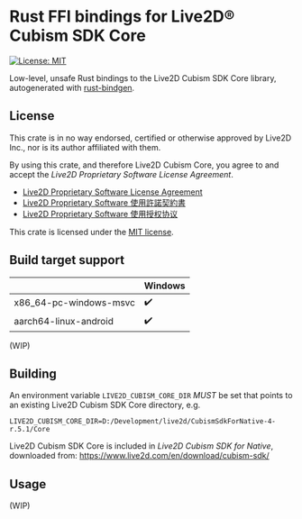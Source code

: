 # Rust FFI bindings for Live2D® Cubism SDK Core

[![License: MIT](https://img.shields.io/badge/License-MIT-yellow.svg)](https://opensource.org/licenses/MIT)

Low-level, unsafe Rust bindings to the Live2D Cubism SDK Core library, autogenerated with [rust-bindgen](https://github.com/rust-lang/rust-bindgen).

License
----------------------------
This crate is in no way endorsed, certified or otherwise approved by Live2D Inc., nor is its author affiliated with them.

By using this crate, and therefore Live2D Cubism Core, you agree to and accept the _Live2D Proprietary Software License Agreement_.

* [Live2D Proprietary Software License Agreement](https://www.live2d.com/eula/live2d-proprietary-software-license-agreement_en.html)
* [Live2D Proprietary Software 使用許諾契約書](https://www.live2d.com/eula/live2d-proprietary-software-license-agreement_jp.html)
* [Live2D Proprietary Software 使用授权协议](https://www.live2d.com/eula/live2d-proprietary-software-license-agreement_cn.html)

This crate is licensed under the [MIT license](LICENSE-MIT).

Build target support
----------------------------
|                        | Windows            |
| ---------------------- | ------------------ |
| x86_64-pc-windows-msvc | :heavy_check_mark: |
| aarch64-linux-android  | :heavy_check_mark: |

(WIP)

Building
----------------------------
An environment variable `LIVE2D_CUBISM_CORE_DIR` *MUST* be set that points to an existing Live2D Cubism SDK Core directory, e.g.
```
LIVE2D_CUBISM_CORE_DIR=D:/Development/live2d/CubismSdkForNative-4-r.5.1/Core
```

Live2D Cubism SDK Core is included in _Live2D Cubism SDK for Native_, downloaded from:
https://www.live2d.com/en/download/cubism-sdk/

Usage
----------------------------
(WIP)
